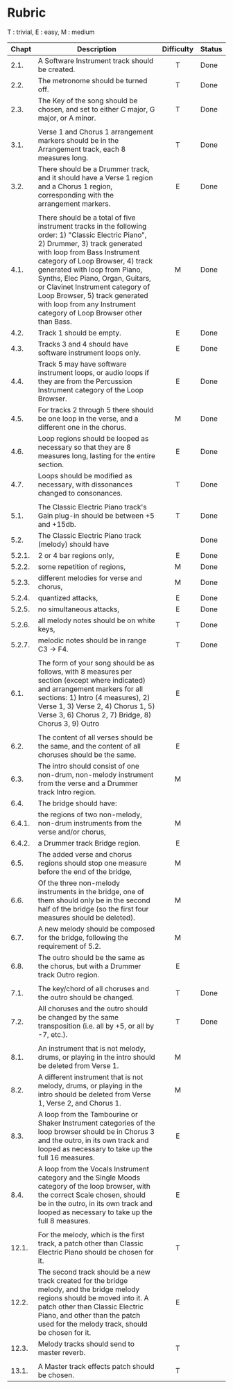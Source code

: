 # Rubric

T : trivial, E : easy, M : medium

| Chapt | Description | Difficulty | Status |
| :---  | --- | :---: | --- |
| 2.1. | A Software Instrument track should be created. | T | Done
| 2.2. | The metronome should be turned off. | T | Done
| 2.3. | The Key of the song should be chosen, and set to either C major, G major, or A minor. | T | Done
| | | | |
| 3.1. | Verse 1 and Chorus 1 arrangement markers should be in the Arrangement track, each 8 measures long. | T | Done
| 3.2. | There should be a Drummer track, and it should have a Verse 1 region and a Chorus 1 region, corresponding with the arrangement markers. | E | Done
| | | | |
| 4.1. | There should be a total of five instrument tracks in the following order: 1) "Classic Electric Piano", 2) Drummer, 3) track generated with loop from Bass Instrument category of Loop Browser, 4) track generated with loop from Piano, Synths,  Elec Piano, Organ, Guitars, or Clavinet Instrument category of Loop Browser, 5) track generated with loop from any Instrument category of Loop Browser other than Bass. | M | Done
| 4.2. | Track 1 should be empty. | E | Done
| 4.3. | Tracks 3 and 4 should have software instrument loops only. | E | Done
| 4.4. | Track 5 may have software instrument loops, or audio loops if they are from the Percussion Instrument category of the Loop Browser. | E | Done
| 4.5. | For tracks 2 through 5 there should be one loop in the verse, and a different one in the chorus. | M | Done
| 4.6. | Loop regions should be looped as necessary so that they are 8 measures long, lasting for the entire section. | E | Done
| 4.7. | Loops should be modified as necessary, with dissonances changed to consonances. | T | Done
| | | | |
| 5.1. | The Classic Electric Piano track's Gain plug-in should be between +5 and +15db. | T | Done
| 5.2. | The Classic Electric Piano track (melody) should have | | Done
| 5.2.1. | 2 or 4 bar regions only, | E | Done
| 5.2.2. | some repetition of regions, | M | Done
| 5.2.3. | different melodies for verse and chorus, | M | Done
| 5.2.4. | quantized attacks, | E  | Done
| 5.2.5. | no simultaneous attacks, | E | Done
| 5.2.6. | all melody notes should be on white keys, | T | Done
| 5.2.7. | melodic notes should be in range C3 -> F4. | T | Done
| | | | |
| 6.1. | The form of your song should be as follows, with 8 measures per section (except where indicated) and arrangement markers for all sections: 1) Intro (4 measures), 2) Verse 1, 3) Verse 2, 4) Chorus 1, 5) Verse 3, 6) Chorus 2, 7) Bridge, 8) Chorus 3, 9) Outro | E
| | | | |
| 6.2. | The content of all verses should be the same, and the content of all choruses should be the same. | E
| 6.3. | The intro should consist of one non-drum, non-melody instrument from the verse and a Drummer track Intro region. | M
| 6.4. | The bridge should have:
| 6.4.1. | the regions of two non-melody, non-drum instruments from the verse and/or chorus, | M
| 6.4.2. | a Drummer track Bridge region. | E
| 6.5. | The added verse and chorus regions should stop one measure before the end of the bridge, | M
| 6.6. | Of the three non-melody instruments in the bridge, one of them should only be in the second half of the bridge (so the first four measures should be deleted). | M
| 6.7. | A new melody should be composed for the bridge, following the requirement of 5.2. | M
| 6.8. | The outro should be the same as the chorus, but with a Drummer track Outro region. | E
| | | | |
| 7.1. | The key/chord of all choruses and the outro should be changed. | T | Done
| 7.2. | All choruses and the outro should be changed by the same transposition (i.e. all by +5, or all by -7, etc.). | T | Done
| | | | |
| 8.1. | An instrument that is not melody, drums, or playing in the intro should be deleted from Verse 1. | M
| 8.2. | A different instrument that is not melody, drums, or playing in the intro should be deleted from Verse 1, Verse 2, and Chorus 1. | M
| 8.3. | A loop from the Tambourine or Shaker Instrument categories of the loop browser should be in Chorus 3 and the outro, in its own track and looped as necessary to take up the full 16 measures. | E
| 8.4. | A loop from the Vocals Instrument category and the Single Moods category of the loop browser, with the correct Scale chosen, should be in the outro, in its own track and looped as necessary to take up the full 8 measures. | E
| | | | |
| 12.1. | For the melody, which is the first track, a patch other than Classic Electric Piano should be chosen for it. | T 
| 12.2. | The second track should be a new track created for the bridge melody, and the bridge melody regions should be moved into it. A patch other than Classic Electric Piano, and other than the patch used for the melody track, should be chosen for it. | E
| 12.3. | Melody tracks should send to master reverb. | T
| | | | |
| 13.1. | A Master track effects patch should be chosen. | T
